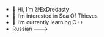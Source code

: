 - 👋 Hi, I’m @ExDredasty
- 👀 I’m interested in Sea Of Thieves
- 🌱 I’m currently learning C++
- Russian
--->
